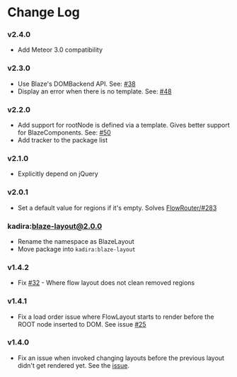 # Change Log

### v2.4.0
* Add Meteor 3.0 compatibility

### v2.3.0
* Use Blaze's DOMBackend API. See: [#38](https://github.com/kadirahq/blaze-layout/pull/38)
* Display an error when there is no template. See: [#48](https://github.com/kadirahq/blaze-layout/pull/49)

### v2.2.0
* Add support for rootNode is defined via a template. Gives better support for BlazeComponents. See: [#50](https://github.com/kadirahq/blaze-layout/pull/50)
* Add tracker to the package list

### v2.1.0
* Explicitly depend on jQuery

### v2.0.1
* Set a default value for regions if it's empty. Solves [FlowRouter/#283](https://github.com/kadirahq/flow-router/issues/283)

### kadira:blaze-layout@2.0.0
* Rename the namespace as BlazeLayout
* Move package into `kadira:blaze-layout`

### v1.4.2

* Fix [#32](https://github.com/meteorhacks/flow-layout/issues/32) - Where flow layout does not clean removed regions

### v1.4.1

* Fix a load order issue where FlowLayout starts to render before the ROOT node inserted to DOM. See issue [#25](https://github.com/meteorhacks/flow-layout/issues/25)

### v1.4.0

* Fix an issue when invoked changing layouts before the previous layout didn't get rendered yet. See the [issue](https://github.com/meteorhacks/flow-router/issues/132#issuecomment-106950588).

